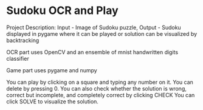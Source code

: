 # Sudoku OCR and Play

Project Description: Input - Image of Sudoku puzzle, Output - Sudoku displayed in pygame where it can be played or solution can be visualized by backtracking

OCR part uses OpenCV and an ensemble of mnist handwritten digits classifier

Game part uses pygame and numpy

You can play by clicking on a square and typing any number on it. You can delete by pressing 0. You can also check whether the solution is wrong, correct but incomplete, and completely correct by clicking CHECK
You can click SOLVE to visualize the solution.
